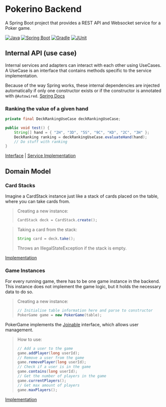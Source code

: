 # Pokerino Backend

A Spring Boot project that provides a REST API and Websocket service for a Poker game.

[![Java](https://img.shields.io/badge/Java-21-red.svg?logo=java)](https://www.oracle.com/java/technologies/javase-jdk11-downloads.html)
[![Spring Boot](https://img.shields.io/badge/Spring%20Boot-3.4.2-brightgreen.svg?logo=spring)](https://spring.io/projects/spring-boot)
[![Gradle](https://img.shields.io/badge/Gradle-8.11.1-green.svg?logo=gradle)](https://gradle.org/)
[![JUnit](https://img.shields.io/badge/JUnit-5.11.4-blue.svg?logo=junit)](https://junit.org/junit5/)

## Internal API (use case)

Internal services and adapters can interact with each other using UseCases.
A UseCase is an interface that contains methods specific to the service implementation.

Because of the way Spring works, these internal dependencies are injected automatically if only one constructor exists
or if the constructor is annotated with `@Autowired`. [Spring Docs](https://docs.spring.io/spring-framework/reference/core/beans/annotation-config/autowired.html)

### Ranking the value of a given hand

```Java
private final DeckRankingUseCase deckRankingUseCase;

public void test() {
    String[] hand = { "2H", "3D", "5S", "9C", "KD", "2C", "3H" };
    DeckRanking ranking = deckRankingUseCase.evaluateHand(hand);
    // Do stuff with ranking
}
```

[Interface](src/main/java/org/pokerino/backend/application/port/in/DeckRankingUseCase.java) | 
[Service Implementation](src/main/java/org/pokerino/backend/application/service/DeckRankingService.java)

## Domain Model

### Card Stacks

Imagine a CardStack instance just like a stack of cards placed on the table, where you can take cards from.

> Creating a new instance:
> ```Java
> CardStack deck = CardStack.create();
>```

> Taking a card from the stack:
> ```Java
> String card = deck.take();
> ```
> Throws an IllegalStateException if the stack is empty.

[Implementation](src/main/java/org/pokerino/backend/domain/cards/CardStack.java)

### Game Instances

For every running game, there has to be one game instance in the backend.
This instance does not implement the game logic, but it holds the necessary data to do so.

> Creating a new instance:
> ```Java
> // Initialise table information here and parse to constructor
> PokerGame game = new PokerGame(table);
> ```

PokerGame implements the [Joinable](src/main/java/org/pokerino/backend/domain/game/Joinable.java) interface, which allows user management.

> How to use:
> ```Java
> // Add a user to the game
> game.addPlayer(long userId);
> // Remove a user from the game
> game.removePlayer(long userId);
> // Check if a user is in the game
> game.contains(long userId);
> // Get the number of players in the game
> game.currentPlayers();
> // Get max amount of players
> game.maxPlayers();
> ```

[Implementation](src/main/java/org/pokerino/backend/domain/game/PokerGame.java)
